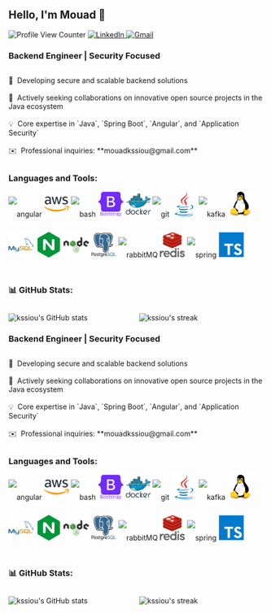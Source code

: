 <h2 align="left">Hello, I'm Mouad 👋</h2>
<p align="left">
  <img src="https://komarev.com/ghpvc/?username=kssiou&style=flat-square" alt="Profile View Counter" />
  
  <a href="https://linkedin.com/in/mouadkssiou">
    <img src="https://img.shields.io/badge/LinkedIn-%230077B5.svg?style=flat-square&logo=linkedin&logoColor=white" alt="LinkedIn" />
  </a>
    
  <a href="mailto:mouadkssiou@gmail.com">
    <img src="https://img.shields.io/badge/-Gmail-c14438?style=flat-square&logo=Gmail&logoColor=white" alt="Gmail" />
  </a>
</p>

<h3 align="left">Backend Engineer | Security Focused</h3>

<div style="margin: 30px 0">
  🚀 &nbsp;Developing secure and scalable backend solutions<br><br>
  🤝 &nbsp;Actively seeking collaborations on innovative open source projects in the Java ecosystem<br><br>
  💡 &nbsp;Core expertise in `Java`, `Spring Boot`, `Angular`, and `Application Security`<br><br>
  ✉️ &nbsp;Professional inquiries: **mouadkssiou@gmail.com**
</div>

<h3 align="left">Languages and Tools:</h3>
<p align="left" style="line-height: 70px"> 
  <img src="https://angular.io/assets/images/logos/angular/angular.svg" alt="angular" width="50" height="50"/>  
  <img src="https://raw.githubusercontent.com/devicons/devicon/master/icons/amazonwebservices/amazonwebservices-original-wordmark.svg" alt="aws" width="50" height="50"/>  
  <img src="https://www.vectorlogo.zone/logos/gnu_bash/gnu_bash-icon.svg" alt="bash" width="50" height="50"/>  
  <img src="https://raw.githubusercontent.com/devicons/devicon/master/icons/bootstrap/bootstrap-plain-wordmark.svg" alt="bootstrap" width="50" height="50"/>  
  <img src="https://raw.githubusercontent.com/devicons/devicon/master/icons/docker/docker-original-wordmark.svg" alt="docker" width="50" height="50"/>  
  <img src="https://www.vectorlogo.zone/logos/git-scm/git-scm-icon.svg" alt="git" width="50" height="50"/>  
  <img src="https://raw.githubusercontent.com/devicons/devicon/master/icons/java/java-original.svg" alt="java" width="50" height="50"/>  
  <img src="https://www.vectorlogo.zone/logos/apache_kafka/apache_kafka-icon.svg" alt="kafka" width="50" height="50"/>  
  <img src="https://raw.githubusercontent.com/devicons/devicon/master/icons/linux/linux-original.svg" alt="linux" width="50" height="50"/>  
  <img src="https://raw.githubusercontent.com/devicons/devicon/master/icons/mysql/mysql-original-wordmark.svg" alt="mysql" width="50" height="50"/>  
  <img src="https://raw.githubusercontent.com/devicons/devicon/master/icons/nginx/nginx-original.svg" alt="nginx" width="50" height="50"/>  
  <img src="https://raw.githubusercontent.com/devicons/devicon/master/icons/nodejs/nodejs-original-wordmark.svg" alt="nodejs" width="50" height="50"/>  
  <img src="https://raw.githubusercontent.com/devicons/devicon/master/icons/postgresql/postgresql-original-wordmark.svg" alt="postgresql" width="50" height="50"/>  
  <img src="https://www.vectorlogo.zone/logos/rabbitmq/rabbitmq-icon.svg" alt="rabbitMQ" width="50" height="50"/>  
  <img src="https://raw.githubusercontent.com/devicons/devicon/master/icons/redis/redis-original-wordmark.svg" alt="redis" width="50" height="50"/>  
  <img src="https://www.vectorlogo.zone/logos/springio/springio-icon.svg" alt="spring" width="50" height="50"/>  
  <img src="https://raw.githubusercontent.com/devicons/devicon/master/icons/typescript/typescript-original.svg" alt="typescript" width="50" height="50"/>
</p>

<h3>📊 GitHub Stats:</h3>

<div style="display: flex; justify-content: space-between; margin-top: 30px">
  <img src="https://github-readme-stats.vercel.app/api?username=kssiou&hide=stars,issues&show_icons=true&theme=dark&rank_icon=github" alt="kssiou's GitHub stats" style="width: 49%" />
  <img src="https://github-readme-streak-stats.herokuapp.com/?user=kssiou&theme=dark" alt="kssiou's streak" style="width: 49%" />
</div>

<h3 align="left">Backend Engineer | Security Focused</h3>

<div style="margin: 30px 0">
  🚀 &nbsp;Developing secure and scalable backend solutions<br><br>
  🤝 &nbsp;Actively seeking collaborations on innovative open source projects in the Java ecosystem<br><br>
  💡 &nbsp;Core expertise in `Java`, `Spring Boot`, `Angular`, and `Application Security`<br><br>
  ✉️ &nbsp;Professional inquiries: **mouadkssiou@gmail.com**
</div>

<h3 align="left">Languages and Tools:</h3>
<p align="left" style="line-height: 70px"> 
  <img src="https://angular.io/assets/images/logos/angular/angular.svg" alt="angular" width="50" height="50"/>  
  <img src="https://raw.githubusercontent.com/devicons/devicon/master/icons/amazonwebservices/amazonwebservices-original-wordmark.svg" alt="aws" width="50" height="50"/>  
  <img src="https://www.vectorlogo.zone/logos/gnu_bash/gnu_bash-icon.svg" alt="bash" width="50" height="50"/>  
  <img src="https://raw.githubusercontent.com/devicons/devicon/master/icons/bootstrap/bootstrap-plain-wordmark.svg" alt="bootstrap" width="50" height="50"/>  
  <img src="https://raw.githubusercontent.com/devicons/devicon/master/icons/docker/docker-original-wordmark.svg" alt="docker" width="50" height="50"/>  
  <img src="https://www.vectorlogo.zone/logos/git-scm/git-scm-icon.svg" alt="git" width="50" height="50"/>  
  <img src="https://raw.githubusercontent.com/devicons/devicon/master/icons/java/java-original.svg" alt="java" width="50" height="50"/>  
  <img src="https://www.vectorlogo.zone/logos/apache_kafka/apache_kafka-icon.svg" alt="kafka" width="50" height="50"/>  
  <img src="https://raw.githubusercontent.com/devicons/devicon/master/icons/linux/linux-original.svg" alt="linux" width="50" height="50"/>  
  <img src="https://raw.githubusercontent.com/devicons/devicon/master/icons/mysql/mysql-original-wordmark.svg" alt="mysql" width="50" height="50"/>  
  <img src="https://raw.githubusercontent.com/devicons/devicon/master/icons/nginx/nginx-original.svg" alt="nginx" width="50" height="50"/>  
  <img src="https://raw.githubusercontent.com/devicons/devicon/master/icons/nodejs/nodejs-original-wordmark.svg" alt="nodejs" width="50" height="50"/>  
  <img src="https://raw.githubusercontent.com/devicons/devicon/master/icons/postgresql/postgresql-original-wordmark.svg" alt="postgresql" width="50" height="50"/>  
  <img src="https://www.vectorlogo.zone/logos/rabbitmq/rabbitmq-icon.svg" alt="rabbitMQ" width="50" height="50"/>  
  <img src="https://raw.githubusercontent.com/devicons/devicon/master/icons/redis/redis-original-wordmark.svg" alt="redis" width="50" height="50"/>  
  <img src="https://www.vectorlogo.zone/logos/springio/springio-icon.svg" alt="spring" width="50" height="50"/>  
  <img src="https://raw.githubusercontent.com/devicons/devicon/master/icons/typescript/typescript-original.svg" alt="typescript" width="50" height="50"/>
</p>

<h3>📊 GitHub Stats:</h3>

<div style="display: flex; justify-content: space-between; margin-top: 30px">
  <img src="https://github-readme-stats.vercel.app/api?username=kssiou&hide=stars,issues&show_icons=true&theme=dark&rank_icon=github" alt="kssiou's GitHub stats" style="width: 49%" />
  <img src="https://github-readme-streak-stats.herokuapp.com/?user=kssiou&theme=dark" alt="kssiou's streak" style="width: 49%" />
</div>
